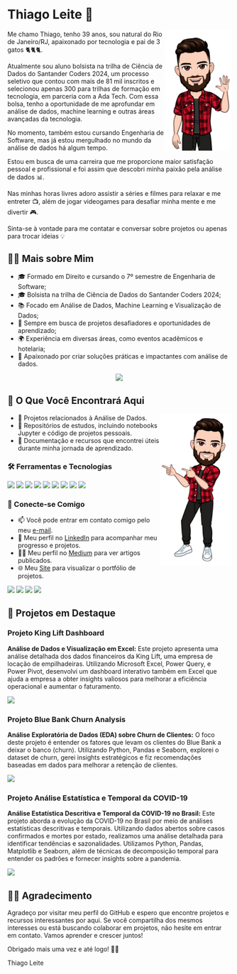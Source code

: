 # Thiago Leite 👋

<img align="right" width="150px" src="avatar01.png">

Me chamo Thiago, tenho 39 anos, sou natural do Rio de Janeiro/RJ, apaixonado por tecnologia e pai de 3 gatos 🐈🐈🐈.

Atualmente sou aluno bolsista na trilha de Ciência de Dados do Santander Coders 2024, um processo seletivo que contou com mais de 81 mil inscritos e selecionou apenas 300 para trilhas de formação em tecnologia, em parceria com a Ada Tech. Com essa bolsa, tenho a oportunidade de me aprofundar em análise de dados, machine learning e outras áreas avançadas da tecnologia.

No momento, também estou cursando Engenharia de Software, mas já estou mergulhado no mundo da análise de dados há algum tempo.

Estou em busca de uma carreira que me proporcione maior satisfação pessoal e profissional e foi assim que descobri minha paixão pela análise de dados 📊.

Nas minhas horas livres adoro assistir a séries e filmes para relaxar e me entreter 📺, além de jogar videogames para desafiar minha mente e me divertir 🎮.

Sinta-se à vontade para me contatar e conversar sobre projetos ou apenas para trocar ideias 💡

</div>

## 🧑🏻 Mais sobre Mim
- 🎓 Formado em Direito e cursando o 7º semestre de Engenharia de Software;
- 🎓 Bolsista na trilha de Ciência de Dados do Santander Coders 2024;
- 📚 Focado em Análise de Dados, Machine Learning e Visualização de Dados;
- 💼 Sempre em busca de projetos desafiadores e oportunidades de aprendizado;
- 🌍 Experiência em diversas áreas, como eventos acadêmicos e hotelaria;
- 💾 Apaixonado por criar soluções práticas e impactantes com análise de dados.

<p align="center">
<img src="https://media1.giphy.com/media/v1.Y2lkPTc5MGI3NjExbDBsaWl1azVvMThiM3hrcm9qNmk3cW12NTQwNzFzZWFvcXJ5MWl0NSZlcD12MV9pbnRlcm5hbF9naWZfYnlfaWQmY3Q9Zw/xl3oEIemmZOoCnuQks/giphy.webp" width="220px">
</p>

## 🔎 O Que Você Encontrará Aqui

<img width="160px" align="right" src="avatar03.png">

- 📁 Projetos relacionados à Análise de Dados.
- 📝 Repositórios de estudos, incluindo notebooks Jupyter e código de projetos pessoais.
- 🧠 Documentação e recursos que encontrei úteis durante minha jornada de aprendizado.

### 🛠️ Ferramentas e Tecnologias

<p align="left"> 
<img src="https://img.shields.io/badge/-EXCEL-0F723B?style=for-the-badge&amp;labelColor=212121&amp;logo=microsoftexcel&logoColor=0F723B"> 
<img src="https://img.shields.io/badge/-PYTHON-3776AB?style=for-the-badge&amp;labelColor=212121&amp;logo=Python&logoColor=3776AB"> 
<img src="https://img.shields.io/badge/-NUMPY-013243?style=for-the-badge&amp;labelColor=212121&amp;logo=numpy&logoColor=013243"> 
<img src="https://img.shields.io/badge/-PANDAS-150458?style=for-the-badge&amp;labelColor=212121&amp;logo=pandas&logoColor=150458"> 
<img src="https://img.shields.io/badge/-SEABORN-3776AB?style=for-the-badge&amp;labelColor=212121&amp;logo=seaborn&logoColor=white"> 
<img src="https://img.shields.io/badge/-MATPLOTLIB-11557C?style=for-the-badge&amp;labelColor=212121&amp;logo=matplotlib&logoColor=11557C"> 
<img src="https://img.shields.io/badge/-SQL-CC2927?style=for-the-badge&amp;labelColor=212121&amp;logo=microsoftsqlserver&logoColor=CC2927"> 
<img src="https://img.shields.io/badge/-POWER%20BI-F2C811?style=for-the-badge&amp;labelColor=212121&amp;logo=powerbi">  
<img src="https://img.shields.io/badge/-TABLEAU-E97627?style=for-the-badge&amp;labelColor=212121&amp;logo=tableau&logoColor=E97627"> 
</p>

### 💬 Conecte-se Comigo

- 📫 Você pode entrar em contato comigo pelo meu [e-mail](mailto:thiago.leit@hotmail.com).
- 💼 Meu perfil no [LinkedIn](https://www.linkedin.com/in/tnleite/) para acompanhar meu progresso e projetos.
- ✍🏻 Meu perfil no [Medium](https://medium.com/@thiago.leit) para ver artigos publicados.
- 🌐 Meu [Site](https://thiagoleite.my.canva.site/) para visualizar o portfólio de projetos.

<p align="left">
<a href = "mailto:thiago.leit@hotmail.com"><img src="https://img.shields.io/badge/Email-DF0000?style=for-the-badge&amp;labelColor=212121&amp;logo=maildotru&logoColor=DF0000" target="_blank"></a>
<a href = "https://www.linkedin.com/in/tnleite/"><img src="https://img.shields.io/badge/LINKEDIN-0A66C2?style=for-the-badge&amp;labelColor=212121&amp;logo=linkedin&logoColor=0A66C2" target="_blank"></a>
<a href = "https://wa.me/+5521964105121"><img src="https://img.shields.io/badge/WHATSAPP-25D366?style=for-the-badge&amp;labelColor=212121&amp;logo=whatsapp&logoColor=25D366" target="_blank"></a>
<a href = "https://medium.com/@thiago.leit"><img src="https://img.shields.io/badge/MEDIUM-000000?style=for-the-badge&amp;labelColor=FFFFFF&amp;logo=medium&logoColor=000000" target="_blank"></a>
</p>

## 🚀 Projetos em Destaque

### Projeto King Lift Dashboard
**Análise de Dados e Visualização em Excel:** Este projeto apresenta uma análise detalhada dos dados financeiros da King Lift, uma empresa de locação de empilhadeiras. Utilizando Microsoft Excel, Power Query, e Power Pivot, desenvolvi um dashboard interativo também em Excel que ajuda a empresa a obter insights valiosos para melhorar a eficiência operacional e aumentar o faturamento.

<a href="https://github.com/tnleite/projeto_king_lift" target="_blank"><img src="https://img.shields.io/badge/-CLIQUE_AQUI_PARA_ACESSAR_ESSE_PROJETO-3776AB?style=for-the-badge&logo=github&logoColor=white" target="_blank"></a>

### Projeto Blue Bank Churn Analysis
**Análise Exploratória de Dados (EDA) sobre Churn de Clientes:** O foco deste projeto é entender os fatores que levam os clientes do Blue Bank a deixar o banco (churn). Utilizando Python, Pandas e Seaborn, explorei o dataset de churn, gerei insights estratégicos e fiz recomendações baseadas em dados para melhorar a retenção de clientes.

<a href="https://github.com/tnleite/blue-bank-customer-churn-eda" target="_blank"><img src="https://img.shields.io/badge/-CLIQUE_AQUI_PARA_ACESSAR_ESSE_PROJETO-3776AB?style=for-the-badge&logo=github&logoColor=white" target="_blank"></a>

### Projeto Análise Estatística e Temporal da COVID-19
**Análise Estatística Descritiva e Temporal da COVID-19 no Brasil:** Este projeto aborda a evolução da COVID-19 no Brasil por meio de análises estatísticas descritivas e temporais. Utilizando dados abertos sobre casos confirmados e mortes por estado, realizamos uma análise detalhada para identificar tendências e sazonalidades. Utilizamos Python, Pandas, Matplotlib e Seaborn, além de técnicas de decomposição temporal para entender os padrões e fornecer insights sobre a pandemia.

<a href="https://github.com/tnleite/covid19-brasil-statistics" target="_blank"><img src="https://img.shields.io/badge/-CLIQUE_AQUI_PARA_ACESSAR_ESSE_PROJETO-3776AB?style=for-the-badge&logo=github&logoColor=white" target="_blank"></a>

## 🤝🏻 Agradecimento

Agradeço por visitar meu perfil do GitHub e espero que encontre projetos e recursos interessantes por aqui. Se você compartilha dos mesmos interesses ou está buscando colaborar em projetos, não hesite em entrar em contato. Vamos aprender e crescer juntos!

Obrigado mais uma vez e até logo! 👋🏻

Thiago Leite
